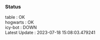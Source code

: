 ### Status


table : OK  
hogwarts : OK  
icy-bot : DOWN  
Latest Update : 2023-07-18 15:08:03.479241
